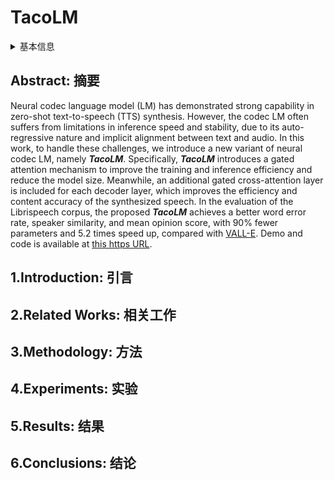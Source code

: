 # TacoLM

<details>
<summary>基本信息</summary>

- 标题: "TacoLM: GaTed Attention Equipped Codec Language Model are Efficient Zero-Shot Text to Speech Synthesizers"
- 作者:
  - 01 Yakun Song (宋雅昆)
  - 02 Zhuo Chen (陈卓)
  - 03 Xiaofei Wang (王晓飞)
  - 04 Ziyang Ma (马子阳)
  - 05 Guanrou Yang (杨冠柔)
  - 06 Xie Chen (陈谐)
- 链接:
  - [ArXiv](https://arxiv.org/abs/2406.15752)
  - [Publication](https://doi.org/10.21437/Interspeech.2024-1531) InterSpeech 2024
  - [Github](https://github.com/Ereboas/TacoLM)
  - [Demo]
- 文件:
  - [ArXiv](_PDF/2406.15752v1__TacoLM__Gated_Attention_Equipped_Codec_Language_Model_are_Efficient_Zero-Shot_TTS_Synthesizers.pdf)
  - [Publication](_PDF/2406.15752p0__TacoLM__InterSpeech2024.pdf)

</details>

## Abstract: 摘要

Neural codec language model (LM) has demonstrated strong capability in zero-shot text-to-speech (TTS) synthesis.
However, the codec LM often suffers from limitations in inference speed and stability, due to its auto-regressive nature and implicit alignment between text and audio.
In this work, to handle these challenges, we introduce a new variant of neural codec LM, namely ***TacoLM***.
Specifically, ***TacoLM*** introduces a gated attention mechanism to improve the training and inference efficiency and reduce the model size.
Meanwhile, an additional gated cross-attention layer is included for each decoder layer, which improves the efficiency and content accuracy of the synthesized speech.
In the evaluation of the Librispeech corpus, the proposed ***TacoLM*** achieves a better word error rate, speaker similarity, and mean opinion score, with 90% fewer parameters and 5.2 times speed up, compared with [VALL-E](2023.01.05_VALL-E.md).
Demo and code is available at [this https URL](https://ereboas.github.io/TacoLM/).

## 1.Introduction: 引言

## 2.Related Works: 相关工作

## 3.Methodology: 方法

## 4.Experiments: 实验

## 5.Results: 结果

## 6.Conclusions: 结论